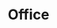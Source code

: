 ---
title: Office
credit: Set Decorator
project: Ambushed
img_src: /assets/images/Ambushed-2.jpg
featured: None
---